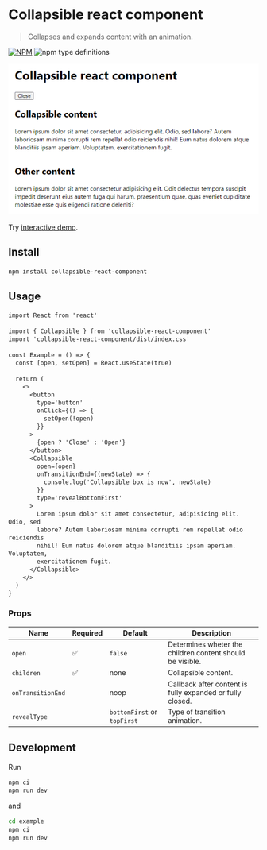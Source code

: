 # Collapsible react component

> Collapses and expands content with an animation.

[![NPM](https://img.shields.io/npm/v/collapsible-react-component.svg)](https://www.npmjs.com/package/collapsible-react-component) ![npm type definitions](https://img.shields.io/npm/types/shared-loading-indicator.svg)

![screencast](https://raw.githubusercontent.com/FilipChalupa/collapsible-react-component/HEAD/screencast.gif)

Try [interactive demo](https://codesandbox.io/s/collapsible-react-component-example-8t6c3b?file=/src/App.js).

## Install

```bash
npm install collapsible-react-component
```

## Usage

```tsx
import React from 'react'

import { Collapsible } from 'collapsible-react-component'
import 'collapsible-react-component/dist/index.css'

const Example = () => {
  const [open, setOpen] = React.useState(true)

  return (
    <>
      <button
        type='button'
        onClick={() => {
          setOpen(!open)
        }}
      >
        {open ? 'Close' : 'Open'}
      </button>
      <Collapsible
        open={open}
        onTransitionEnd={(newState) => {
          console.log('Collapsible box is now', newState)
        }}
        type='revealBottomFirst'
      >
        Lorem ipsum dolor sit amet consectetur, adipisicing elit. Odio, sed
        labore? Autem laboriosam minima corrupti rem repellat odio reiciendis
        nihil! Eum natus dolorem atque blanditiis ipsam aperiam. Voluptatem,
        exercitationem fugit.
      </Collapsible>
    </>
  )
}
```

### Props

| Name              | Required | Default                     | Description                                               |
| ----------------- | -------- | --------------------------- | --------------------------------------------------------- |
| `open`            | ✅       | `false`                     | Determines wheter the children content should be visible. |
| `children`        | ✅       | none                        | Collapsible content.                                      |
| `onTransitionEnd` |          | noop                        | Callback after content is fully expanded or fully closed. |
| `revealType`      |          | `bottomFirst` or `topFirst` | Type of transition animation.                             |

## Development

Run

```sh
npm ci
npm run dev
```

and

```sh
cd example
npm ci
npm run dev
```
